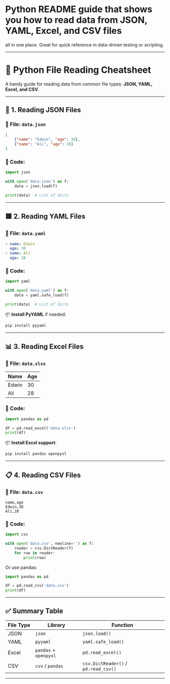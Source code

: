 # **Python README guide** that shows you how to read data from **JSON, YAML, Excel, and CSV** files 

all in one place. Great for quick reference in data-driven testing or scripting.

---

# 📘 Python File Reading Cheatsheet

A handy guide for reading data from common file types: **JSON, YAML, Excel, and CSV**.

---

## 📂 1. Reading JSON Files

### 🔧 File: `data.json`

```json
[
    {"name": "Edwin", "age": 30},
    {"name": "Ali", "age": 28}
]
```

### 🧪 Code:

```python
import json

with open('data.json') as f:
    data = json.load(f)

print(data)  # List of dicts
```

---

## 🟨 2. Reading YAML Files

### 🔧 File: `data.yaml`

```yaml
- name: Edwin
  age: 30
- name: Ali
  age: 28
```

### 🧪 Code:

```python
import yaml

with open('data.yaml') as f:
    data = yaml.safe_load(f)

print(data)  # List of dicts
```

📦 **Install PyYAML** if needed:

```bash
pip install pyyaml
```

---

## 📊 3. Reading Excel Files

### 🔧 File: `data.xlsx`

| Name  | Age |
| ----- | --- |
| Edwin | 30  |
| Ali   | 28  |

### 🧪 Code:

```python
import pandas as pd

df = pd.read_excel('data.xlsx')
print(df)
```

📦 **Install Excel support**:

```bash
pip install pandas openpyxl
```

---

## 📋 4. Reading CSV Files

### 🔧 File: `data.csv`

```
name,age
Edwin,30
Ali,28
```

### 🧪 Code:

```python
import csv

with open('data.csv', newline='') as f:
    reader = csv.DictReader(f)
    for row in reader:
        print(row)
```

Or use pandas:

```python
import pandas as pd

df = pd.read_csv('data.csv')
print(df)
```

---

## ✅ Summary Table

| File Type | Library               | Function                             |
| --------- | --------------------- | ------------------------------------ |
| JSON      | `json`                | `json.load()`                        |
| YAML      | `pyyaml`              | `yaml.safe_load()`                   |
| Excel     | `pandas` + `openpyxl` | `pd.read_excel()`                    |
| CSV       | `csv` / `pandas`      | `csv.DictReader()` / `pd.read_csv()` |

---
